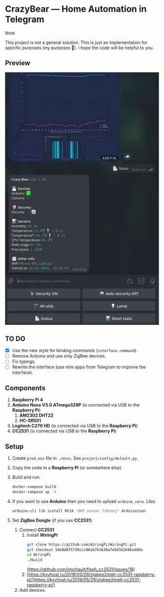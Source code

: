 # CrazyBear — Home Automation in Telegram

> [!NOTE]  
> This project is not a general solution. This is just an implementation for specific purposes (my purposes 🙂). I
hope the code will be helpful to you.

## Preview

![Preview](preview.jpg)

## TO DO

- [x] Use the new style for binding commands (`interface.command`).
- [ ] Remove Arduino and use only ZigBee devices.
- [ ] Fix typings.
- [ ] Rewrite the interface (use mini apps from Telegram to improve the interface).

## Components

1. **Raspberry Pi 4**
2. **Arduino Nano V3.0 ATmega328P** (is connected via USB to the **Raspberry Pi**)
    1. **AM2302 DHT22**
    2. **HC-SR501**
3. **Logitech C270 HD** (is connected via USB to the **Raspberry Pi**)
4. **CC2531** (is connected via USB to the **Raspberry Pi**)

## Setup

1. Create `prod.env` file in `./envs`. See `project/config/default.py`.

2. Copy the code to a **Raspberry Pi** (or somewhere else).

3. Build and run:
    ```bash
    docker-compose build
    docker-compose up -d
    ```

4. If you want to use **Arduino** then you need to upload `arduino_core`. Libs:
    ```bash
    arduino-cli lib install RF24 "DHT sensor library" ArduinoJson
    ```

5. Set **ZigBee Dongle** (if you use **CC2531**)
    1. Connect **CC2531**
        1. Install **WiringPi**
            ```bash
            git clone https://github.com/WiringPi/WiringPi.git
            git checkout 5de0d8f5739ccc00ab761639a7e8d3d1696a480a
            cd WiringPi
            ./build
            ```
            (https://github.com/jmichault/flash_cc2531/issues/18)
        2. [https://kvvhost.ru/2019/05/29/zigbee2mqtt-cc2531-raspberry-pi/](https://kvvhost.ru/2019/05/29/zigbee2mqtt-cc2531-raspberry-pi/)
    2. Add devices.